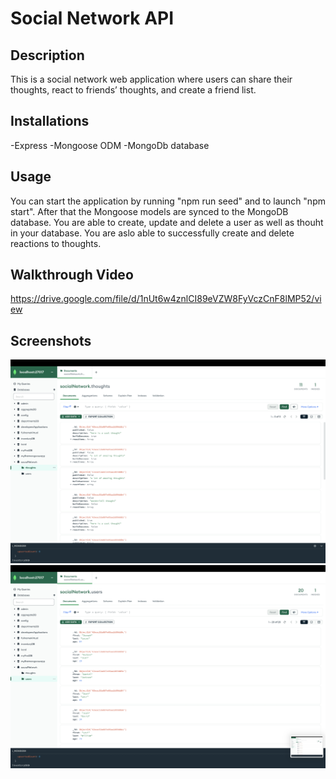 # Social Network API

## Description

This is a social network web application where users can share their thoughts, react to friends’ thoughts, and create a friend list. 

## Installations

-Express
-Mongoose ODM
-MongoDb database


## Usage

You can start the application by running "npm run seed" and to launch "npm start". After that the Mongoose models are synced to the MongoDB database. You are able to create, update and delete a user as well as thouht in your database. You are aslo able to successfully create and delete reactions to thoughts.


## Walkthrough Video

https://drive.google.com/file/d/1nUt6w4znlCI89eVZW8FyVczCnF8lMP52/view

## Screenshots

![img](./Assets/Screen%20Shot%202023-02-13%20at%2011.04.49%20PM.png)
![img](./Assets/Screen%20Shot%202023-02-13%20at%2011.04.56%20PM.png/)
